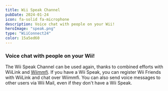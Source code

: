 ```yaml
---
title: Wii Speak Channel
pubDate: 2024-01-24
icon: fa-solid fa-microphone
description: Voice chat with people on your Wii!
heroImage: "speak.png"
type: "WiiConnect24"
color: 15a5ed60
---
```

### Voice chat with people on your Wii!

The Wii Speak Channel can be used again, thanks to combined efforts with WiiLink and <a
        href="https://wiimmfi.de/">Wiimmfi</a>. If you have a Wii Speak, you can register Wii Friends with WiiLink
      and chat over Wiimmfi. You can also send voice messages to other users via Wii Mail, even if they don't have a Wii
      Speak.
